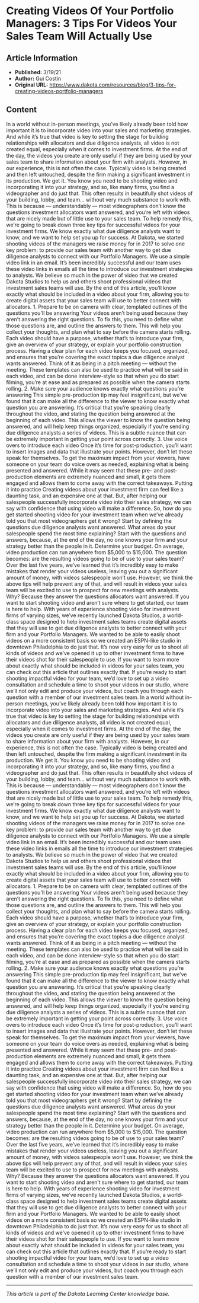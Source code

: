 # Creating Videos Of Your Portfolio Managers: 3 Tips For Videos Your Sales Team Will Actually Use

## Article Information
- **Published:** 3/19/21
- **Author:** Gui Costin
- **Original URL:** https://www.dakota.com/resources/blog/3-tips-for-creating-videos-portfolio-managers

## Content

In a world without in-person meetings, you’ve likely already been told how important it is to incorporate video into your sales and marketing strategies. And while it’s true that video is key to setting the stage for building relationships with allocators and due diligence analysts, all video is not created equal, especially when it comes to investment firms. At the end of the day, the videos you create are only useful if they are being used by your sales team to share information about your firm with analysts. However, in our experience, this is not often the case. Typically video is being created and then left untouched, despite the firm making a significant investment in its production. We get it. You know you need to be shooting video and incorporating it into your strategy, and so, like many firms, you find a videographer and do just that. This often results in beautifully shot videos of your building, lobby, and team... without very much substance to work with. This is because — understandably — most videographers don’t know the questions investment allocators want answered, and you’re left with videos that are nicely made but of little use to your sales team. To help remedy this, we’re going to break down three key tips for successful videos for your investment firms. We know exactly what due diligence analysts want to know, and we want to help set you up for success. At Dakota, we started shooting videos of the managers we raise money for in 2017 to solve one key problem: to provide our sales team with another way to get due diligence analysts to connect with our Portfolio Managers. We use a simple video link in an email. It’s been incredibly successful and our team uses these video links in emails all the time to introduce our investment strategies to analysts. We believe so much in the power of video that we created Dakota Studios to help us and others shoot professional videos that investment sales teams will use. By the end of this article, you’ll know exactly what should be included in a video about your firm, allowing you to create digital assets that your sales team will use to better connect with allocators. 1. Prepare to be on camera with clear, templated outlines of the questions you'll be answering Your videos aren’t being used because they aren’t answering the right questions. To fix this, you need to define what those questions are, and outline the answers to them. This will help you collect your thoughts, and plan what to say before the camera starts rolling. Each video should have a purpose, whether that’s to introduce your firm, give an overview of your strategy, or explain your portfolio construction process. Having a clear plan for each video keeps you focused, organized, and ensures that you’re covering the exact topics a due diligence analyst wants answered. Think of it as being in a pitch meeting — without the meeting. These templates can also be used to practice what will be said in each video, and can be done interview-style so that when you do start filming, you’re at ease and as prepared as possible when the camera starts rolling. 2. Make sure your audience knows exactly what questions you’re answering This simple pre-production tip may feel insignificant, but we’ve found that it can make all the difference to the viewer to know exactly what question you are answering. It’s critical that you’re speaking clearly throughout the video, and stating the question being answered at the beginning of each video. This allows the viewer to know the question being answered, and will help keep things organized, especially if you’re sending due diligence analysts a series of videos. This is a subtle nuance that can be extremely important in getting your point across correctly. 3. Use voice overs to introduce each video Once it’s time for post-production, you’ll want to insert images and data that illustrate your points. However, don’t let these speak for themselves. To get the maximum impact from your viewers, have someone on your team do voice overs as needed, explaining what is being presented and answered. While it may seem that these pre- and post-production elements are extremely nuanced and small, it gets them engaged and allows them to come away with the correct takeaways. Putting it into practice Creating videos about your investment firm can feel like a daunting task, and an expensive one at that. But, after helping our salespeople successfully incorporate video into their sales strategy, we can say with confidence that using video will make a difference. So, how do you get started shooting video for your investment team when we’ve already told you that most videographers get it wrong? Start by defining the questions due diligence analysts want answered. What areas do your salespeople spend the most time explaining? Start with the questions and answers, because, at the end of the day, no one knows your firm and your strategy better than the people in it. Determine your budget. On average, video production can run anywhere from $5,000 to $15,000. The question becomes: are the resulting videos going to be of use to your sales team? Over the last five years, we’ve learned that it’s incredibly easy to make mistakes that render your videos useless, leaving you out a significant amount of money, with videos salespeople won’t use. However, we think the above tips will help prevent any of that, and will result in videos your sales team will be excited to use to prospect for new meetings with analysts. Why? Because they answer the questions allocators want answered. If you want to start shooting video and aren’t sure where to get started, our team is here to help. With years of experience shooting video for investment firms of varying sizes, we’ve recently launched Dakota Studios, a world-class space designed to help investment sales teams create digital assets that they will use to get due diligence analysts to better connect with your firm and your Portfolio Managers. We wanted to be able to easily shoot videos on a more consistent basis so we created an ESPN-like studio in downtown Philadelphia to do just that. It’s now very easy for us to shoot all kinds of videos and we’ve opened it up to other investment firms to have their videos shot for their salespeople to use. If you want to learn more about exactly what should be included in videos for your sales team, you can check out this article that outlines exactly that. If you’re ready to start shooting impactful video for your team, we’d love to set up a video consultation and schedule a time to shoot your videos in our studio, where we’ll not only edit and produce your videos, but coach you through each question with a member of our investment sales team. In a world without in-person meetings, you’ve likely already been told how important it is to incorporate video into your sales and marketing strategies. And while it’s true that video is key to setting the stage for building relationships with allocators and due diligence analysts, all video is not created equal, especially when it comes to investment firms. At the end of the day, the videos you create are only useful if they are being used by your sales team to share information about your firm with analysts. However, in our experience, this is not often the case. Typically video is being created and then left untouched, despite the firm making a significant investment in its production. We get it. You know you need to be shooting video and incorporating it into your strategy, and so, like many firms, you find a videographer and do just that. This often results in beautifully shot videos of your building, lobby, and team... without very much substance to work with. This is because — understandably — most videographers don’t know the questions investment allocators want answered, and you’re left with videos that are nicely made but of little use to your sales team. To help remedy this, we’re going to break down three key tips for successful videos for your investment firms. We know exactly what due diligence analysts want to know, and we want to help set you up for success. At Dakota, we started shooting videos of the managers we raise money for in 2017 to solve one key problem: to provide our sales team with another way to get due diligence analysts to connect with our Portfolio Managers. We use a simple video link in an email. It’s been incredibly successful and our team uses these video links in emails all the time to introduce our investment strategies to analysts. We believe so much in the power of video that we created Dakota Studios to help us and others shoot professional videos that investment sales teams will use. By the end of this article, you’ll know exactly what should be included in a video about your firm, allowing you to create digital assets that your sales team will use to better connect with allocators. 1. Prepare to be on camera with clear, templated outlines of the questions you'll be answering Your videos aren’t being used because they aren’t answering the right questions. To fix this, you need to define what those questions are, and outline the answers to them. This will help you collect your thoughts, and plan what to say before the camera starts rolling. Each video should have a purpose, whether that’s to introduce your firm, give an overview of your strategy, or explain your portfolio construction process. Having a clear plan for each video keeps you focused, organized, and ensures that you’re covering the exact topics a due diligence analyst wants answered. Think of it as being in a pitch meeting — without the meeting. These templates can also be used to practice what will be said in each video, and can be done interview-style so that when you do start filming, you’re at ease and as prepared as possible when the camera starts rolling. 2. Make sure your audience knows exactly what questions you’re answering This simple pre-production tip may feel insignificant, but we’ve found that it can make all the difference to the viewer to know exactly what question you are answering. It’s critical that you’re speaking clearly throughout the video, and stating the question being answered at the beginning of each video. This allows the viewer to know the question being answered, and will help keep things organized, especially if you’re sending due diligence analysts a series of videos. This is a subtle nuance that can be extremely important in getting your point across correctly. 3. Use voice overs to introduce each video Once it’s time for post-production, you’ll want to insert images and data that illustrate your points. However, don’t let these speak for themselves. To get the maximum impact from your viewers, have someone on your team do voice overs as needed, explaining what is being presented and answered. While it may seem that these pre- and post-production elements are extremely nuanced and small, it gets them engaged and allows them to come away with the correct takeaways. Putting it into practice Creating videos about your investment firm can feel like a daunting task, and an expensive one at that. But, after helping our salespeople successfully incorporate video into their sales strategy, we can say with confidence that using video will make a difference. So, how do you get started shooting video for your investment team when we’ve already told you that most videographers get it wrong? Start by defining the questions due diligence analysts want answered. What areas do your salespeople spend the most time explaining? Start with the questions and answers, because, at the end of the day, no one knows your firm and your strategy better than the people in it. Determine your budget. On average, video production can run anywhere from $5,000 to $15,000. The question becomes: are the resulting videos going to be of use to your sales team? Over the last five years, we’ve learned that it’s incredibly easy to make mistakes that render your videos useless, leaving you out a significant amount of money, with videos salespeople won’t use. However, we think the above tips will help prevent any of that, and will result in videos your sales team will be excited to use to prospect for new meetings with analysts. Why? Because they answer the questions allocators want answered. If you want to start shooting video and aren’t sure where to get started, our team is here to help. With years of experience shooting video for investment firms of varying sizes, we’ve recently launched Dakota Studios, a world-class space designed to help investment sales teams create digital assets that they will use to get due diligence analysts to better connect with your firm and your Portfolio Managers. We wanted to be able to easily shoot videos on a more consistent basis so we created an ESPN-like studio in downtown Philadelphia to do just that. It’s now very easy for us to shoot all kinds of videos and we’ve opened it up to other investment firms to have their videos shot for their salespeople to use. If you want to learn more about exactly what should be included in videos for your sales team, you can check out this article that outlines exactly that. If you’re ready to start shooting impactful video for your team, we’d love to set up a video consultation and schedule a time to shoot your videos in our studio, where we’ll not only edit and produce your videos, but coach you through each question with a member of our investment sales team.

---

*This article is part of the Dakota Learning Center knowledge base.*